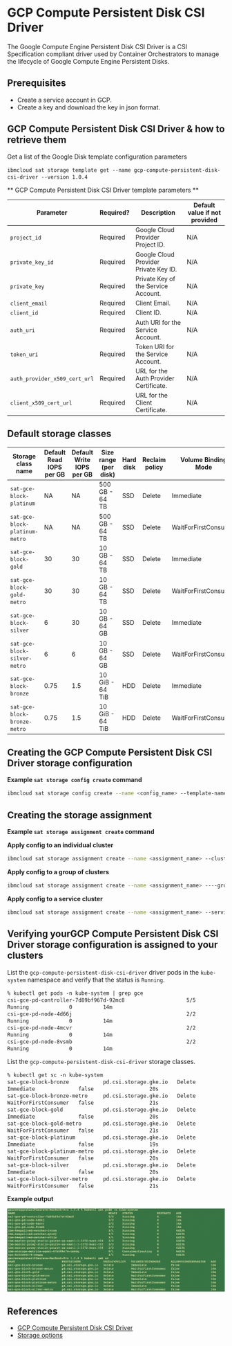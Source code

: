 # GCP Compute Persistent Disk CSI Driver

The Google Compute Engine Persistent Disk CSI Driver is a CSI Specification compliant driver used by Container Orchestrators to manage the lifecycle of Google Compute Engine Persistent Disks.

## Prerequisites
- Create a service account in GCP.
- Create a key and download the key in json format.

## GCP Compute Persistent Disk CSI Driver & how to retrieve them

Get a list of the Google Disk template configuration parameters

```
ibmcloud sat storage template get --name gcp-compute-persistent-disk-csi-driver --version 1.0.4
```

** GCP Compute Persistent Disk CSI Driver template parameters **

| Parameter | Required? | Description | Default value if not provided |
| --- | --- | --- | --- |
| `project_id` | Required | Google Cloud Provider Project ID. | N/A |
| `private_key_id` | Required | Google Cloud Provider Private Key ID. | N/A |
| `private_key` | Required | Private Key of the Service Account. | N/A |
| `client_email` | Required | Client Email. | N/A |
| `client_id` | Required | Client ID. | N/A |
| `auth_uri` | Required | Auth URI for the Service Account. | N/A |
| `token_uri` | Required |Token URI for the Service Account. | N/A |
| `auth_provider_x509_cert_url` | Required | URL for the Auth Provider Certificate. | N/A |
| `client_x509_cert_url` | Required | URL for the Client Certificate. | N/A |

## Default storage classes

| Storage class name | Default Read IOPS per GB | Default Write IOPS per GB | Size range (per disk) | Hard disk | Reclaim policy | Volume Binding Mode |
| --- | --- | --- | --- | --- | --- | --- |
| `sat-gce-block-platinum` | NA | NA | 500 GB - 64 TB | SSD | Delete | Immediate |
| `sat-gce-block-platinum-metro`  | NA | NA | 500 GB - 64 TB | SSD | Delete | WaitForFirstConsumer |
| `sat-gce-block-gold` | 30 | 30 | 10 GB - 64 TB | SSD | Delete | Immediate |
| `sat-gce-block-gold-metro` | 30 | 30 | 10 GB - 64 TB | SSD | Delete | WaitForFirstConsumer |
| `sat-gce-block-silver`  | 6 | 30 | 10 GB - 64 GB | SSD | Delete | Immediate |
| `sat-gce-block-silver-metro` | 6 | 6 | 10 GB - 64 GB | SSD | Delete | WaitForFirstConsumer |
| `sat-gce-block-bronze`  | 0.75 | 1.5 | 10 GiB - 64 TiB | HDD | Delete | Immediate |
| `sat-gce-block-bronze-metro` | 0.75 | 1.5 | 10 GiB - 64 TiB | HDD | Delete | WaitForFirstConsumer |


## Creating the GCP Compute Persistent Disk CSI Driver storage configuration

**Example `sat storage config create` command**

```sh
ibmcloud sat storage config create --name <config_name> --template-name gcp-compute-persistent-disk-csi-driver --template-version 1.0.4 --location <location_name> -p "project_id= ****" -p "private_key_id= ****" -p "private_key= **** -p "client_email=****" -p "client_id=******" -p "auth_uri=****" -p "token_uri=****" -p "auth_provider_x509_cert_url=****" -p "client_x509_cert_url=****"
```

## Creating the storage assignment

**Example `sat storage assignment create` command**

**Apply config to an individual cluster**

```sh
ibmcloud sat storage assignment create --name <assignment_name> --cluster <cluster_id> --config <config_name>
```

**Apply config to a group of clusters**
```sh
ibmcloud sat storage assignment create --name <assignment_name> ----group <cluster-group> --config <config_name>
```

**Apply config to a service cluster**

```sh
ibmcloud sat storage assignment create --name <assignment_name> --service-cluster-id <service-cluster-id> --config <config_name>
```

## Verifying yourGCP Compute Persistent Disk CSI Driver storage configuration is assigned to your clusters

List the `gcp-compute-persistent-disk-csi-driver` driver pods in the `kube-system` namespace and verify that the status is `Running`.

```
% kubectl get pods -n kube-system | grep gce
csi-gce-pd-controller-7d89bf967d-92mc8                    5/5     Running             0          14m
csi-gce-pd-node-4d66j                                     2/2     Running             0          14m
csi-gce-pd-node-4mcvr                                     2/2     Running             0          14m
csi-gce-pd-node-8vsmb                                     2/2     Running             0          14m
```
List the `gcp-compute-persistent-disk-csi-driver` storage classes.

```
% kubectl get sc -n kube-system
sat-gce-block-bronze           pd.csi.storage.gke.io   Delete          Immediate              false                  20s
sat-gce-block-bronze-metro     pd.csi.storage.gke.io   Delete          WaitForFirstConsumer   false                  21s
sat-gce-block-gold             pd.csi.storage.gke.io   Delete          Immediate              false                  20s
sat-gce-block-gold-metro       pd.csi.storage.gke.io   Delete          WaitForFirstConsumer   false                  21s
sat-gce-block-platinum         pd.csi.storage.gke.io   Delete          Immediate              false                  19s
sat-gce-block-platinum-metro   pd.csi.storage.gke.io   Delete          WaitForFirstConsumer   false                  20s
sat-gce-block-silver           pd.csi.storage.gke.io   Delete          Immediate              false                  20s
sat-gce-block-silver-metro     pd.csi.storage.gke.io   Delete          WaitForFirstConsumer   false                  21s
```

**Example output**

![Example Output](./images/output.png)

## References
- [GCP Compute Persistent Disk CSI Driver](https://github.com/kubernetes-sigs/gcp-compute-persistent-disk-csi-driver/tree/v1.0.4)
- [Storage options ](https://cloud.google.com/compute/docs/disks#footnote-1)
